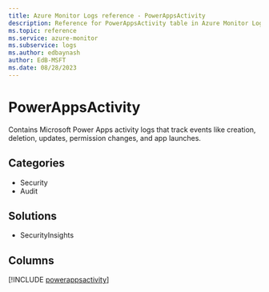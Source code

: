 ```yaml
---
title: Azure Monitor Logs reference - PowerAppsActivity
description: Reference for PowerAppsActivity table in Azure Monitor Logs.
ms.topic: reference
ms.service: azure-monitor
ms.subservice: logs
ms.author: edbaynash
author: EdB-MSFT
ms.date: 08/28/2023
---
```


# PowerAppsActivity

Contains Microsoft Power Apps activity logs that track events like creation, deletion, updates, permission changes, and app launches.

## Categories

- Security
- Audit
## Solutions

- SecurityInsights

            


## Columns
  
[!INCLUDE [powerappsactivity](../includes/powerappsactivity-include.md)]
